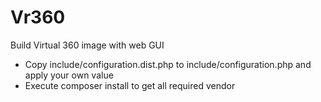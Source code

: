 # Vr360

Build Virtual 360 image with web GUI

- Copy include/configuration.dist.php to include/configuration.php and apply your own value
- Execute composer install to get all required vendor
